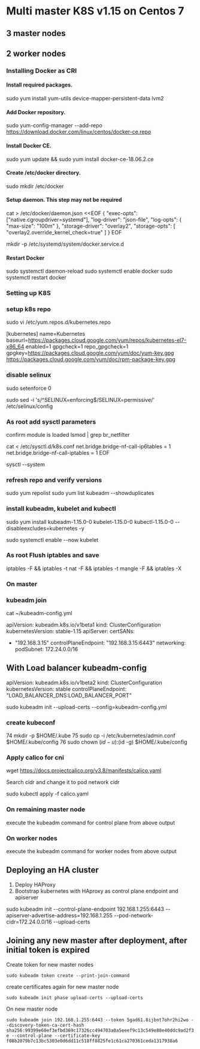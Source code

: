 # Multi master K8S v1.15 on Centos 7
## 3 master nodes
## 2 worker nodes


### Installing Docker as CRI

#### Install required packages.
sudo yum install yum-utils device-mapper-persistent-data lvm2

#### Add Docker repository.
sudo yum-config-manager --add-repo https://download.docker.com/linux/centos/docker-ce.repo

#### Install Docker CE.
sudo yum update && sudo yum install docker-ce-18.06.2.ce

#### Create /etc/docker directory.
sudo mkdir /etc/docker

#### Setup daemon. This step may not be required
cat > /etc/docker/daemon.json <<EOF
{
  "exec-opts": ["native.cgroupdriver=systemd"],
  "log-driver": "json-file",
  "log-opts": {
    "max-size": "100m"
  },
  "storage-driver": "overlay2",
  "storage-opts": [
    "overlay2.override_kernel_check=true"
  ]
}
EOF

mkdir -p /etc/systemd/system/docker.service.d

#### Restart Docker
sudo systemctl daemon-reload
sudo systemctl enable docker
sudo systemctl restart docker


### Setting up K8S 

### setup k8s repo
sudo vi /etc/yum.repos.d/kubernetes.repo

[kubernetes]
name=Kubernetes
baseurl=https://packages.cloud.google.com/yum/repos/kubernetes-el7-x86_64
enabled=1
gpgcheck=1
repo_gpgcheck=1
gpgkey=https://packages.cloud.google.com/yum/doc/yum-key.gpg https://packages.cloud.google.com/yum/doc/rpm-package-key.gpg

### disable selinux
sudo setenforce 0

sudo sed -i 's/^SELINUX=enforcing$/SELINUX=permissive/' /etc/selinux/config

### As root add sysctl parameters

confirm module is loaded
lsmod | grep br_netfilter

cat <<EOF >  /etc/sysctl.d/k8s.conf
net.bridge.bridge-nf-call-ip6tables = 1
net.bridge.bridge-nf-call-iptables = 1
EOF

sysctl --system

### refresh repo and verify versions

sudo yum repolist
sudo yum list kubeadm --showduplicates

### install kubeadm, kubelet and kubectl
sudo yum install kubeadm-1.15.0-0 kubelet-1.15.0-0 kubectl-1.15.0-0 --disableexcludes=kubernetes -y

sudo systemctl enable --now kubelet

### As root Flush iptables and save 
iptables -F && iptables -t nat -F && iptables -t mangle -F && iptables -X

### On master

### kubeadm join 
cat ~/kubeadm-config.yml

apiVersion: kubeadm.k8s.io/v1beta1
kind: ClusterConfiguration
kubernetesVersion: stable-1.15
apiServer:
  certSANs:
  - "192.168.3.15"
controlPlaneEndpoint: "192.168.3.15:6443"
networking:
  podSubnet: 172.24.0.0/16

## With Load balancer kubeadm-config

apiVersion: kubeadm.k8s.io/v1beta2
kind: ClusterConfiguration
kubernetesVersion: stable
controlPlaneEndpoint: "LOAD_BALANCER_DNS:LOAD_BALANCER_PORT"

sudo kubeadm init --upload-certs --config=kubeadm-config.yml

### create kubeconf

   74  mkdir -p $HOME/.kube
   75  sudo cp -i /etc/kubernetes/admin.conf $HOME/.kube/config
   76  sudo chown $(id -u):$(id -g) $HOME/.kube/config

### Apply calico for cni

wget https://docs.projectcalico.org/v3.8/manifests/calico.yaml

Search cidr and change it to pod network cidr

sudo kubectl apply -f calico.yaml

### On remaining master node 

execute the kubeadm command for control plane from above output

### On worker nodes

execute the kubeadm command for worker nodes from above output



## Deploying an HA cluster
1. Deploy HAProxy
2. Bootstrap kubernetes with HAproxy as control plane endpoint and apiserver

sudo kubeadm init --control-plane-endpoint 192.168.1.255:6443 --apiserver-advertise-address=192.168.1.255 --pod-network-cidr=172.24.0.0/16 --upload-certs 


## Joining any new master after deployment, after initial token is expired
Create token for new master nodes

```sudo kubeadm token create --print-join-command```

create certificates again for new master node

```sudo kubeadm init phase upload-certs --upload-certs```

On new master node

```sudo kubeadm join 192.168.1.255:6443 --token 5gad61.8ijbnt7ohr2hi2wo --discovery-token-ca-cert-hash sha256:99399e60ef3efbd369c17326cc494703a0a5eeef9c13c549e88e40ddc9ad2f3e --control-plane --certificate-key f08b2079b7c13bc5303e0d6dd11c518ff8825fe1c61ca270361ceda1317938a6```



